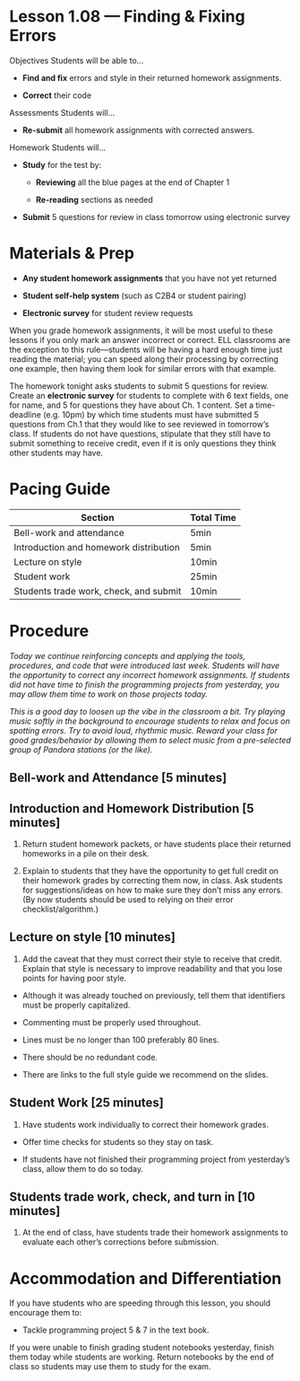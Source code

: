 Lesson 1.08 — Finding & Fixing Errors
====================================================================================================

Objectives Students will be able to…

-   **Find and fix** errors and style in their returned homework assignments.

-   **Correct** their code

Assessments Students will...

-   **Re-submit** all homework assignments with corrected answers.

Homework Students will...

-   **Study** for the test by:

    -   **Reviewing** all the blue pages at the end of Chapter 1

    -   **Re-reading** sections as needed

-   **Submit** 5 questions for review in class tomorrow using electronic survey

Materials & Prep
================

-   **Any student homework assignments** that you have not yet returned

-   **Student self-help system** (such as C2B4 or student pairing)

-   **Electronic survey** for student review requests

When you grade homework assignments, it will be most useful to these lessons if you only mark an answer incorrect or correct. ELL classrooms are the exception to this rule—students will be having a hard enough time just reading the material; you can speed along their processing by correcting one example, then having them look for similar errors with that example.

The homework tonight asks students to submit 5 questions for review. Create an **electronic survey** for students to complete with 6 text fields, one for name, and 5 for questions they have about Ch. 1 content. Set a time-deadline (e.g. 10pm) by which time students must have submitted 5 questions from Ch.1 that they would like to see reviewed in tomorrow’s class. If students do not have questions, stipulate that they still have to submit something to receive credit, even if it is only questions they think other students may have.

Pacing Guide
============

| Section                                | Total Time |
|----------------------------------------|------------|
| Bell-work and attendance               | 5min       |
| Introduction and homework distribution | 5min       |
| Lecture on style                       | 10min      |
| Student work                           | 25min      |
| Students trade work, check, and submit | 10min      |

Procedure
=========

*Today we continue reinforcing concepts and applying the tools, procedures, and code that were introduced last week. Students will have the opportunity to correct any incorrect homework assignments. If students did not have time to finish the programming projects from yesterday, you may allow them time to work on those projects today.*

*This is a good day to loosen up the vibe in the classroom a bit. Try playing music softly in the background to encourage students to relax and focus on spotting errors. Try to avoid loud, rhythmic music. Reward your class for good grades/behavior by allowing them to select music from a pre-selected group of Pandora stations (or the like).*

Bell-work and Attendance \[5 minutes\]
--------------------------------------

Introduction and Homework Distribution \[5 minutes\]
----------------------------------------------------

1. Return student homework packets, or have students place their returned homeworks in a pile on their desk.

2. Explain to students that they have the opportunity to get full credit on their homework grades by correcting them now, in class. Ask students for suggestions/ideas on how to make sure they don’t miss any errors. (By now students should be used to relying on their error checklist/algorithm.)

Lecture on style \[10 minutes\]
-------------------------------

1. Add the caveat that they must correct their style to receive that credit. Explain that style is necessary to improve readability and that you lose points for having poor style.

-   Although it was already touched on previously, tell them that identifiers must be properly capitalized.

-   Commenting must be properly used throughout.

-   Lines must be no longer than 100 preferably 80 lines.

-   There should be no redundant code.

-   There are links to the full style guide we recommend on the slides.

Student Work \[25 minutes\]
---------------------------

1. Have students work individually to correct their homework grades.

-   Offer time checks for students so they stay on task.

-   If students have not finished their programming project from yesterday’s class, allow them to do so today.

Students trade work, check, and turn in \[10 minutes\]
------------------------------------------------------

1. At the end of class, have students trade their homework assignments to evaluate each other’s corrections before submission.

Accommodation and Differentiation
=================================

If you have students who are speeding through this lesson, you should encourage them to:

-   Tackle programming project 5 & 7 in the text book.

If you were unable to finish grading student notebooks yesterday, finish them today while students are working. Return notebooks by the end of class so students may use them to study for the exam.
